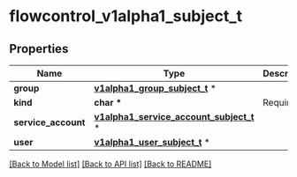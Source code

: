 # flowcontrol_v1alpha1_subject_t

## Properties
Name | Type | Description | Notes
------------ | ------------- | ------------- | -------------
**group** | [**v1alpha1_group_subject_t**](v1alpha1_group_subject.md) \* |  | [optional] 
**kind** | **char \*** | Required | 
**service_account** | [**v1alpha1_service_account_subject_t**](v1alpha1_service_account_subject.md) \* |  | [optional] 
**user** | [**v1alpha1_user_subject_t**](v1alpha1_user_subject.md) \* |  | [optional] 

[[Back to Model list]](../README.md#documentation-for-models) [[Back to API list]](../README.md#documentation-for-api-endpoints) [[Back to README]](../README.md)


